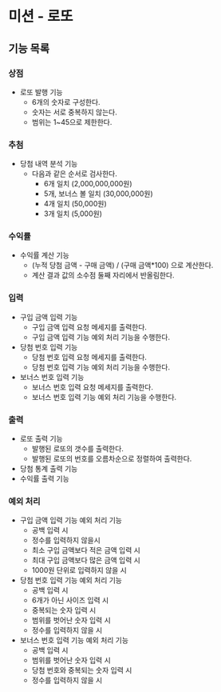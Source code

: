 # 미션 - 로또

## 기능 목록

### 상점

  - 로또 발행 기능
    - 6개의 숫자로 구성한다.
    - 숫자는 서로 중복하지 않는다.
    - 범위는 1~45으로 제한한다.

### 추첨

  - 당첨 내역 분석 기능
    - 다음과 같은 순서로 검사한다.
      - 6개 일치 (2,000,000,000원)
      - 5개, 보너스 볼 일치 (30,000,000원)
      - 4개 일치 (50,000원)
      - 3개 일치 (5,000원)

### 수익률

  - 수익률 계산 기능
    - (누적 당첨 금액 - 구매 금액) / (구매 금액*100) 으로 계산한다.
    - 계산 결과 값의 소수점 둘째 자리에서 반올림한다.
  
### 입력

  - 구입 금액 입력 기능
    - 구입 금액 입력 요청 메세지를 출력한다.
    - 구입 금액 입력 기능 예외 처리 기능을 수행한다.
  - 당첨 번호 입력 기능
    - 당첨 번호 입력 요청 메세지를 출력한다.
    - 당첨 번호 입력 기능 예외 처리 기능을 수행한다.
  - 보너스 번호 입력 기능
    - 보너스 번호 입력 요청 메세지를 출력한다.
    - 보너스 번호 입력 기능 예외 처리 기능을 수행한다.

### 출력

  - 로또 출력 기능
    - 발행된 로또의 갯수를 출력한다.
    - 발행된 로또의 번호를 오름차순으로 정렬하여 출력한다.
  - 당첨 통계 출력 기능
  - 수익률 출력 기능
  
### 예외 처리

  - 구입 금액 입력 기능 예외 처리 기능
    - 공백 입력 시
    - 정수를 입력하지 않을시
    - 최소 구입 금액보다 적은 금액 입력 시
    - 최대 구입 금액보다 많은 금액 입력 시
    - 1000원 단위로 입력하지 않을 시
  - 당첨 번호 입력 기능 예외 처리 기능
    - 공백 입력 시
    - 6개가 아닌 사이즈 입력 시
    - 중복되는 숫자 입력 시
    - 범위를 벗어난 숫자 입력 시
    - 정수를 입력하지 않을 시
  - 보너스 번호 입력 기능 예외 처리 기능
    -  공백 입력 시
    -  범위를 벗어난 숫자 입력 시
    -  당첨 번호와 중복되는 숫자 입력 시
    -  정수를 입력하지 않을 시
